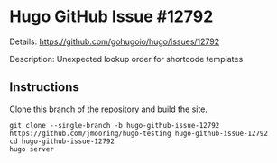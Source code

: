 # Hugo GitHub Issue #12792

Details: <https://github.com/gohugoio/hugo/issues/12792>

Description: Unexpected lookup order for shortcode templates

## Instructions

Clone this branch of the repository and build the site.

```text
git clone --single-branch -b hugo-github-issue-12792 https://github.com/jmooring/hugo-testing hugo-github-issue-12792
cd hugo-github-issue-12792
hugo server
```
